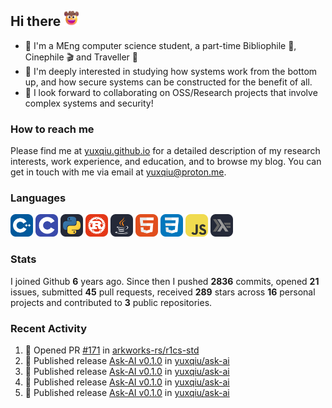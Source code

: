 ## Hi there <picture><img src="./assets/cowboy.png" alt="Cowboy Hat Face" width="25" height="25" /></picture>

- 📖 I'm a MEng computer science student, a part-time Bibliophile 📕, Cinephile 🎬 and Traveller 🚀
- 📍 I'm deeply interested in studying how systems work from the bottom up, and how secure systems can be constructed for the benefit of all.
- 👯 I look forward to collaborating on OSS/Research projects that involve complex systems and security!

### How to reach me

Please find me at [yuxqiu.github.io](https://yuxqiu.github.io/) for a detailed description of my research interests, work experience, and education, and to browse my blog. You can get in touch with me via email at [yuxqiu@proton.me](mailto:yuxqiu@proton.me).

### Languages

<p float="left">
<picture><img src="./assets/cpp.svg" alt="cpp" width="36" /></picture>
<picture><img src="./assets/c.svg" alt="c" width="36" /></picture>
<picture><img src="./assets/py.svg" alt="python" width="36" /></picture>
<picture><img src="./assets/rust.svg" alt="rust" width="36" /></picture>
<picture><img src="./assets/java.svg" alt="java" width="36" /></picture>
<picture><img src="./assets/html.svg" alt="html" width="36" /></picture>
<picture><img src="./assets/css.svg" alt="css" width="36" /></picture>
<picture><img src="./assets/js.svg" alt="js" width="36" /></picture>
<picture><img src="./assets/haskell.svg" alt="haskell" width="36" /></picture>
</p>

### Stats

I joined Github **6** years ago. Since then I pushed **2836** commits, opened **21** issues, submitted **45** pull requests, received **289** stars across **16** personal projects and contributed to **3** public repositories.

### Recent Activity

<!--START_SECTION:activity-->
1. 💪 Opened PR [#171](https://github.com/arkworks-rs/r1cs-std/pull/171) in [arkworks-rs/r1cs-std](https://github.com/arkworks-rs/r1cs-std)
2. 🚀 Published release [Ask-AI v0.1.0](https://github.com/yuxqiu/ask-ai/releases/tag/0.1.0) in [yuxqiu/ask-ai](https://github.com/yuxqiu/ask-ai)
3. 🚀 Published release [Ask-AI v0.1.0](https://github.com/yuxqiu/ask-ai/releases/tag/0.1.0) in [yuxqiu/ask-ai](https://github.com/yuxqiu/ask-ai)
4. 🚀 Published release [Ask-AI v0.1.0](https://github.com/yuxqiu/ask-ai/releases/tag/0.1.0) in [yuxqiu/ask-ai](https://github.com/yuxqiu/ask-ai)
5. 🚀 Published release [Ask-AI v0.1.0](https://github.com/yuxqiu/ask-ai/releases/tag/0.1.0) in [yuxqiu/ask-ai](https://github.com/yuxqiu/ask-ai)
<!--END_SECTION:activity-->
